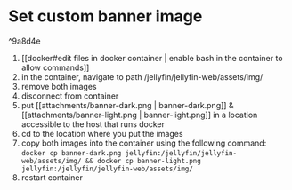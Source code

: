 #  Set custom banner image

^9a8d4e

1. [[docker#edit files in docker container | enable bash in the container to allow commands]]
2.  in the container, navigate to path /jellyfin/jellyfin-web/assets/img/ 
3.  remove both images
4. disconnect from container
5. put [[attachments/banner-dark.png | banner-dark.png]] & [[attachments/banner-light.png | banner-light.png]] in a location accessible to the host that runs docker
8. cd to the location where you put the images
9. copy both images into the container using the following command:
   `docker cp banner-dark.png jellyfin:/jellyfin/jellyfin-web/assets/img/ && docker cp banner-light.png jellyfin:/jellyfin/jellyfin-web/assets/img/`
10. restart container